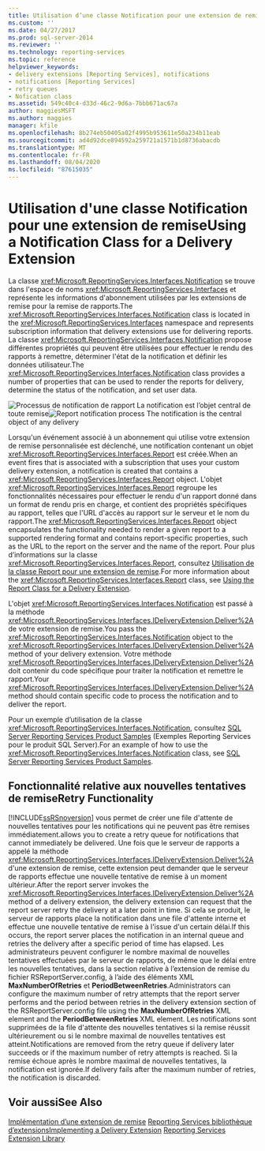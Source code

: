 ```yaml
---
title: Utilisation d’une classe Notification pour une extension de remise | Microsoft Docs
ms.custom: ''
ms.date: 04/27/2017
ms.prod: sql-server-2014
ms.reviewer: ''
ms.technology: reporting-services
ms.topic: reference
helpviewer_keywords:
- delivery extensions [Reporting Services], notifications
- notifications [Reporting Services]
- retry queues
- Nofication class
ms.assetid: 549c40c4-d33d-46c2-9d6a-7bbb671ac67a
author: maggiesMSFT
ms.author: maggies
manager: kfile
ms.openlocfilehash: 8b274eb50405a02f4995b953611e50a234b11eab
ms.sourcegitcommit: ad4d92dce894592a259721a1571b1d8736abacdb
ms.translationtype: MT
ms.contentlocale: fr-FR
ms.lasthandoff: 08/04/2020
ms.locfileid: "87615035"
---
```

# <a name="using-a-notification-class-for-a-delivery-extension"></a><span data-ttu-id="016e2-102">Utilisation d'une classe Notification pour une extension de remise</span><span class="sxs-lookup"><span data-stu-id="016e2-102">Using a Notification Class for a Delivery Extension</span></span>
  <span data-ttu-id="016e2-103">La classe <xref:Microsoft.ReportingServices.Interfaces.Notification> se trouve dans l'espace de noms <xref:Microsoft.ReportingServices.Interfaces> et représente les informations d'abonnement utilisées par les extensions de remise pour la remise de rapports.</span><span class="sxs-lookup"><span data-stu-id="016e2-103">The <xref:Microsoft.ReportingServices.Interfaces.Notification> class is located in the <xref:Microsoft.ReportingServices.Interfaces> namespace and represents subscription information that delivery extensions use for delivering reports.</span></span> <span data-ttu-id="016e2-104">La classe <xref:Microsoft.ReportingServices.Interfaces.Notification> propose différentes propriétés qui peuvent être utilisées pour effectuer le rendu des rapports à remettre, déterminer l'état de la notification et définir les données utilisateur.</span><span class="sxs-lookup"><span data-stu-id="016e2-104">The <xref:Microsoft.ReportingServices.Interfaces.Notification> class provides a number of properties that can be used to render the reports for delivery, determine the status of the notification, and set user data.</span></span>

 <span data-ttu-id="016e2-105">![Processus de notification de rapport](../../media/bk-ext-03.gif "Processus de notification de rapport") La notification est l’objet central de toute remise</span><span class="sxs-lookup"><span data-stu-id="016e2-105">![Report notification process](../../media/bk-ext-03.gif "Report notification process") The notification is the central object of any delivery</span></span>

 <span data-ttu-id="016e2-106">Lorsqu'un événement associé à un abonnement qui utilise votre extension de remise personnalisée est déclenché, une notification contenant un objet <xref:Microsoft.ReportingServices.Interfaces.Report> est créée.</span><span class="sxs-lookup"><span data-stu-id="016e2-106">When an event fires that is associated with a subscription that uses your custom delivery extension, a notification is created that contains a <xref:Microsoft.ReportingServices.Interfaces.Report> object.</span></span> <span data-ttu-id="016e2-107">L'objet <xref:Microsoft.ReportingServices.Interfaces.Report> regroupe les fonctionnalités nécessaires pour effectuer le rendu d'un rapport donné dans un format de rendu pris en charge, et contient des propriétés spécifiques au rapport, telles que l'URL d'accès au rapport sur le serveur et le nom du rapport.</span><span class="sxs-lookup"><span data-stu-id="016e2-107">The <xref:Microsoft.ReportingServices.Interfaces.Report> object encapsulates the functionality needed to render a given report to a supported rendering format and contains report-specific properties, such as the URL to the report on the server and the name of the report.</span></span> <span data-ttu-id="016e2-108">Pour plus d’informations sur la classe <xref:Microsoft.ReportingServices.Interfaces.Report>, consultez [Utilisation de la classe Report pour une extension de remise](../delivery-extension/using-the-report-class-for-a-delivery-extension.md).</span><span class="sxs-lookup"><span data-stu-id="016e2-108">For more information about the <xref:Microsoft.ReportingServices.Interfaces.Report> class, see [Using the Report Class for a Delivery Extension](../delivery-extension/using-the-report-class-for-a-delivery-extension.md).</span></span>

 <span data-ttu-id="016e2-109">L'objet <xref:Microsoft.ReportingServices.Interfaces.Notification> est passé à la méthode <xref:Microsoft.ReportingServices.Interfaces.IDeliveryExtension.Deliver%2A> de votre extension de remise.</span><span class="sxs-lookup"><span data-stu-id="016e2-109">You pass the <xref:Microsoft.ReportingServices.Interfaces.Notification> object to the <xref:Microsoft.ReportingServices.Interfaces.IDeliveryExtension.Deliver%2A> method of your delivery extension.</span></span> <span data-ttu-id="016e2-110">Votre méthode <xref:Microsoft.ReportingServices.Interfaces.IDeliveryExtension.Deliver%2A> doit contenir du code spécifique pour traiter la notification et remettre le rapport.</span><span class="sxs-lookup"><span data-stu-id="016e2-110">Your <xref:Microsoft.ReportingServices.Interfaces.IDeliveryExtension.Deliver%2A> method should contain specific code to process the notification and to deliver the report.</span></span>

 <span data-ttu-id="016e2-111">Pour un exemple d’utilisation de la classe <xref:Microsoft.ReportingServices.Interfaces.Notification>, consultez [SQL Server Reporting Services Product Samples](https://go.microsoft.com/fwlink/?LinkId=177889) (Exemples Reporting Services pour le produit SQL Server).</span><span class="sxs-lookup"><span data-stu-id="016e2-111">For an example of how to use the <xref:Microsoft.ReportingServices.Interfaces.Notification> class, see [SQL Server Reporting Services Product Samples](https://go.microsoft.com/fwlink/?LinkId=177889).</span></span>

## <a name="retry-functionality"></a><span data-ttu-id="016e2-112">Fonctionnalité relative aux nouvelles tentatives de remise</span><span class="sxs-lookup"><span data-stu-id="016e2-112">Retry Functionality</span></span>
 [!INCLUDE[ssRSnoversion](../../../includes/ssrsnoversion-md.md)] <span data-ttu-id="016e2-113">vous permet de créer une file d'attente de nouvelles tentatives pour les notifications qui ne peuvent pas être remises immédiatement.</span><span class="sxs-lookup"><span data-stu-id="016e2-113">allows you to create a retry queue for notifications that cannot immediately be delivered.</span></span> <span data-ttu-id="016e2-114">Une fois que le serveur de rapports a appelé la méthode <xref:Microsoft.ReportingServices.Interfaces.IDeliveryExtension.Deliver%2A> d'une extension de remise, cette extension peut demander que le serveur de rapports effectue une nouvelle tentative de remise à un moment ultérieur.</span><span class="sxs-lookup"><span data-stu-id="016e2-114">After the report server invokes the <xref:Microsoft.ReportingServices.Interfaces.IDeliveryExtension.Deliver%2A> method of a delivery extension, the delivery extension can request that the report server retry the delivery at a later point in time.</span></span> <span data-ttu-id="016e2-115">Si cela se produit, le serveur de rapports place la notification dans une file d'attente interne et effectue une nouvelle tentative de remise à l'issue d'un certain délai.</span><span class="sxs-lookup"><span data-stu-id="016e2-115">If this occurs, the report server places the notification in an internal queue and retries the delivery after a specific period of time has elapsed.</span></span> <span data-ttu-id="016e2-116">Les administrateurs peuvent configurer le nombre maximal de nouvelles tentatives effectuées par le serveur de rapports, de même que le délai entre les nouvelles tentatives, dans la section relative à l’extension de remise du fichier RSReportServer.config, à l’aide des éléments XML **MaxNumberOfRetries** et **PeriodBetweenRetries**.</span><span class="sxs-lookup"><span data-stu-id="016e2-116">Administrators can configure the maximum number of retry attempts that the report server performs and the period between retries in the delivery extension section of the RSReportServer.config file using the **MaxNumberOfRetries** XML element and the **PeriodBetweenRetries** XML element.</span></span> <span data-ttu-id="016e2-117">Les notifications sont supprimées de la file d'attente des nouvelles tentatives si la remise réussit ultérieurement ou si le nombre maximal de nouvelles tentatives est atteint.</span><span class="sxs-lookup"><span data-stu-id="016e2-117">Notifications are removed from the retry queue if delivery later succeeds or if the maximum number of retry attempts is reached.</span></span> <span data-ttu-id="016e2-118">Si la remise échoue après le nombre maximal de nouvelles tentatives, la notification est ignorée.</span><span class="sxs-lookup"><span data-stu-id="016e2-118">If delivery fails after the maximum number of retries, the notification is discarded.</span></span>

## <a name="see-also"></a><span data-ttu-id="016e2-119">Voir aussi</span><span class="sxs-lookup"><span data-stu-id="016e2-119">See Also</span></span>
 <span data-ttu-id="016e2-120">[Implémentation d’une extension de remise](../delivery-extension/implementing-a-delivery-extension.md) [Reporting Services bibliothèque d’extensions](../reporting-services-extension-library.md)</span><span class="sxs-lookup"><span data-stu-id="016e2-120">[Implementing a Delivery Extension](../delivery-extension/implementing-a-delivery-extension.md) [Reporting Services Extension Library](../reporting-services-extension-library.md)</span></span>


